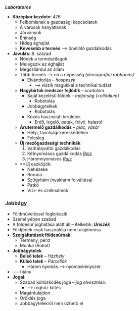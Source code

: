 ***Laboratores***
- **Középkor kezdete**: 476
	- Felbomlanak a gazdasági kapcsolatok
	- A városok hanyatlanak
	- Járványok
	- Éhínség
	- Hideg éghajlat
	- **Kevesebb a termés**
		–> önellátó gazdálkodás
- **Javulás**: 8. század
	- Nőnek a termésátlagok
	- Melegszik az éghajlat
	- Megszilárdul az állam
	- Több termés –> nő a népesség *(demográfiai robbanás)*
		- Elvándorlás – *hospesek*
			- –> viszik magukkal a technikai tudást
	- **Nagybirtok rendszer fejlődik** – *uradalom*
		- Saját kezelésű földek – *majorság (=allódium)*
			- Robotolás
		- Jobbágytelkek
			- Robotolás
		- Közös használati területek
			- Erdő, legelő, patak, folyó, halastó
	- **Árutermelő gazdálkodás** – *piac, vásár*
		- Helyi, távolsági kereskedelem
		- Felesleg
	- **Új mezőgazdasági technikák**:
		1. Vadtalajváltó gazdálkodás
		2. Kétnyomásos gazdálkodás [*Rajz*](Történelem/1.Középkor/3.Dolgozók.excalidraw.md)
		3. Háromnyomásos [*Rajz*](Történelem/1.Középkor/3.Dolgozók.excalidraw.md)
	- **Új eszközök:
		- Nehézeke
		- Borona
		- Szügyhám (nyakhám felváltása)
		- Patkó
		- Vízi- és szélmalmok
### Jobbágy
- Földműveléssel foglalkozik
- Személyében szabad
- A földesúr joghatása alatt áll – ítélkezik: ***Úriszék***
- Földjének csak használója nem tulajdonosa
- **Szolgáltatások földesúrnak**
	- Termény, pénz
	- Munka (Robot)
- **Jobbágytelek**
	- **Belső telek** – *Házhely*
	- **Külső telek** – *Parcellák*
		- Három nyomás –> nyomáskényszer
- ––– hiány
- **Jogai:**
	- Szabad költözködés joga – *jog elvesztése:*
		- –> röghöz kötés
	- Magántulajdon
	- Öröklés joga
	- Jobbágytelekről nem űzhető el
